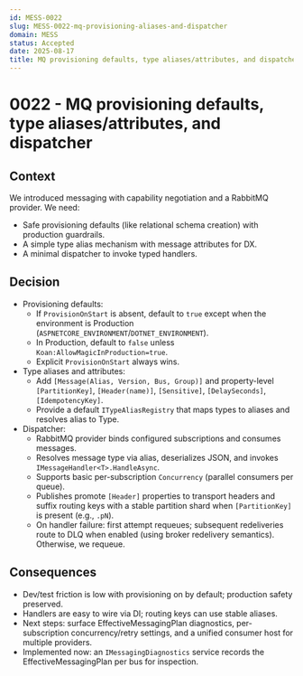 ```yaml
---
id: MESS-0022
slug: MESS-0022-mq-provisioning-aliases-and-dispatcher
domain: MESS
status: Accepted
date: 2025-08-17
title: MQ provisioning defaults, type aliases/attributes, and dispatcher
---
```


# 0022 - MQ provisioning defaults, type aliases/attributes, and dispatcher

## Context

We introduced messaging with capability negotiation and a RabbitMQ provider. We need:

- Safe provisioning defaults (like relational schema creation) with production guardrails.
- A simple type alias mechanism with message attributes for DX.
- A minimal dispatcher to invoke typed handlers.

## Decision

- Provisioning defaults:
  - If `ProvisionOnStart` is absent, default to `true` except when the environment is Production (`ASPNETCORE_ENVIRONMENT`/`DOTNET_ENVIRONMENT`).
  - In Production, default to `false` unless `Koan:AllowMagicInProduction=true`.
  - Explicit `ProvisionOnStart` always wins.
- Type aliases and attributes:
  - Add `[Message(Alias, Version, Bus, Group)]` and property-level `[PartitionKey]`, `[Header(name)]`, `[Sensitive]`, `[DelaySeconds]`, `[IdempotencyKey]`.
  - Provide a default `ITypeAliasRegistry` that maps types to aliases and resolves alias to Type.
- Dispatcher:
  - RabbitMQ provider binds configured subscriptions and consumes messages.
  - Resolves message type via alias, deserializes JSON, and invokes `IMessageHandler<T>.HandleAsync`.
  - Supports basic per-subscription `Concurrency` (parallel consumers per queue).
  - Publishes promote `[Header]` properties to transport headers and suffix routing keys with a stable partition shard when `[PartitionKey]` is present (e.g., `.pN`).
  - On handler failure: first attempt requeues; subsequent redeliveries route to DLQ when enabled (using broker redelivery semantics). Otherwise, we requeue.

## Consequences

- Dev/test friction is low with provisioning on by default; production safety preserved.
- Handlers are easy to wire via DI; routing keys can use stable aliases.
- Next steps: surface EffectiveMessagingPlan diagnostics, per-subscription concurrency/retry settings, and a unified consumer host for multiple providers.
- Implemented now: an `IMessagingDiagnostics` service records the EffectiveMessagingPlan per bus for inspection.
